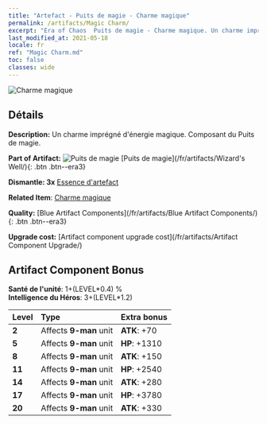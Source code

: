 ```yaml
---
title: "Artefact - Puits de magie - Charme magique"
permalink: /artifacts/Magic Charm/
excerpt: "Era of Chaos  Puits de magie - Charme magique. Un charme imprégné d'énergie magique. Composant du Puits de magie."
last_modified_at: 2021-05-18
locale: fr
ref: "Magic Charm.md"
toc: false
classes: wide
---
```


 ![Charme magique](/images/t/artifact_40212.png)



## Détails

 **Description:** Un charme imprégné d'énergie magique. Composant du Puits de magie.

 **Part of Artifact:** ![Puits de magie](/images/t/icon_artifact_21.png) [Puits de magie](/fr/artifacts/Wizard's Well/){: .btn .btn--era3}

 **Dismantle: 3x** [Essence d'artefact](/ItemsFR/con_905/)

 **Related Item**: [Charme magique](/ItemsFR/art_113/)

 **Quality:** [Blue Artifact Components](/fr/artifacts/Blue Artifact Components/){: .btn .btn--era3}

 **Upgrade cost:** [Artifact component upgrade cost](/fr/artifacts/Artifact Component Upgrade/)

## Artifact Component Bonus

  **Santé de l'unité**: 1+(LEVEL\*0.4) %<br/>**Intelligence du Héros**: 3+(LEVEL\*1.2)

  |  Level  | Type |    Extra bonus  | 
  |:--------|:-----|:----------------| 
  | **2** | Affects **9-man** unit | **ATK**: +70 | 
  | **5** | Affects **9-man** unit | **HP**: +1310 | 
  | **8** | Affects **9-man** unit | **ATK**: +150 | 
  | **11** | Affects **9-man** unit | **HP**: +2540 | 
  | **14** | Affects **9-man** unit | **ATK**: +280 | 
  | **17** | Affects **9-man** unit | **HP**: +3780 | 
  | **20** | Affects **9-man** unit | **ATK**: +330 | 
